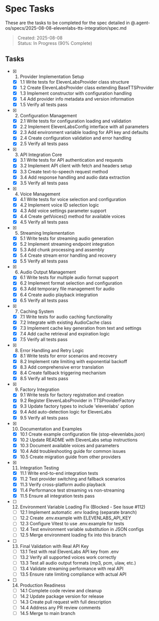 # Spec Tasks

These are the tasks to be completed for the spec detailed in @.agent-os/specs/2025-08-08-elevenlabs-tts-integration/spec.md

> Created: 2025-08-08  
> Status: In Progress (90% Complete)

## Tasks

- [x] 1. Provider Implementation Setup
  - [x] 1.1 Write tests for ElevenLabsProvider class structure
  - [x] 1.2 Create ElevenLabsProvider class extending BaseTTSProvider
  - [x] 1.3 Implement constructor with configuration handling
  - [x] 1.4 Add provider info metadata and version information
  - [x] 1.5 Verify all tests pass

- [x] 2. Configuration Management
  - [x] 2.1 Write tests for configuration loading and validation
  - [x] 2.2 Implement ElevenLabsConfig interface with all parameters
  - [x] 2.3 Add environment variable loading for API key and defaults
  - [x] 2.4 Create configuration validation and error handling
  - [x] 2.5 Verify all tests pass

- [x] 3. API Integration Core
  - [x] 3.1 Write tests for API authentication and requests
  - [x] 3.2 Implement API client with fetch and headers setup
  - [x] 3.3 Create text-to-speech request method
  - [x] 3.4 Add response handling and audio data extraction
  - [x] 3.5 Verify all tests pass

- [x] 4. Voice Management
  - [x] 4.1 Write tests for voice selection and configuration
  - [x] 4.2 Implement voice ID selection logic
  - [x] 4.3 Add voice settings parameter support
  - [x] 4.4 Create getVoices() method for available voices
  - [x] 4.5 Verify all tests pass

- [x] 5. Streaming Implementation
  - [x] 5.1 Write tests for streaming audio generation
  - [x] 5.2 Implement streaming endpoint integration
  - [x] 5.3 Add chunk processing and assembly
  - [x] 5.4 Create stream error handling and recovery
  - [x] 5.5 Verify all tests pass

- [x] 6. Audio Output Management
  - [x] 6.1 Write tests for multiple audio format support
  - [x] 6.2 Implement format selection and configuration
  - [x] 6.3 Add temporary file management for audio
  - [x] 6.4 Create audio playback integration
  - [x] 6.5 Verify all tests pass

- [x] 7. Caching System
  - [x] 7.1 Write tests for audio caching functionality
  - [x] 7.2 Integrate with existing AudioCache class
  - [x] 7.3 Implement cache key generation from text and settings
  - [x] 7.4 Add cache retrieval and expiration logic
  - [x] 7.5 Verify all tests pass

- [x] 8. Error Handling and Retry Logic
  - [x] 8.1 Write tests for error scenarios and recovery
  - [x] 8.2 Implement rate limiting with exponential backoff
  - [x] 8.3 Add comprehensive error translation
  - [x] 8.4 Create fallback triggering mechanism
  - [x] 8.5 Verify all tests pass

- [x] 9. Factory Integration
  - [x] 9.1 Write tests for factory registration and creation
  - [x] 9.2 Register ElevenLabsProvider in TTSProviderFactory
  - [x] 9.3 Update factory types to include 'elevenlabs' option
  - [x] 9.4 Add auto-detection logic for ElevenLabs
  - [x] 9.5 Verify all tests pass

- [x] 10. Documentation and Examples
  - [x] 10.1 Create example configuration file (stop-elevenlabs.json)
  - [x] 10.2 Update README with ElevenLabs setup instructions
  - [x] 10.3 Document available voices and parameters
  - [x] 10.4 Add troubleshooting guide for common issues
  - [x] 10.5 Create migration guide from other providers

- [x] 11. Integration Testing
  - [x] 11.1 Write end-to-end integration tests
  - [x] 11.2 Test provider switching and fallback scenarios
  - [x] 11.3 Verify cross-platform audio playback
  - [x] 11.4 Performance test streaming vs non-streaming
  - [x] 11.5 Ensure all integration tests pass

- [ ] 12. Environment Variable Loading Fix (Blocked - See Issue #112)
  - [ ] 12.1 Implement automatic .env loading (separate branch)
  - [ ] 12.2 Create .env.example with ELEVENLABS_API_KEY
  - [ ] 12.3 Configure Vitest to use .env.example for tests
  - [ ] 12.4 Test environment variable substitution in JSON configs
  - [ ] 12.5 Merge environment loading fix into this branch

- [ ] 13. Final Validation with Real API Key
  - [ ] 13.1 Test with real ElevenLabs API key from .env
  - [ ] 13.2 Verify all supported voices work correctly
  - [ ] 13.3 Test all audio output formats (mp3, pcm, ulaw, etc.)
  - [ ] 13.4 Validate streaming performance with real API
  - [ ] 13.5 Ensure rate limiting compliance with actual API

- [ ] 14. Production Readiness
  - [ ] 14.1 Complete code review and cleanup
  - [ ] 14.2 Update package version for release
  - [ ] 14.3 Create pull request with full description
  - [ ] 14.4 Address any PR review comments
  - [ ] 14.5 Merge to main branch
